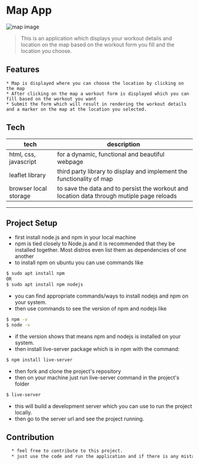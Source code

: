 # Map App

![map image](https://www.siasat.com/wp-content/uploads/2019/06/Google-Maps.jpg)

> This is an application which displays your workout details and location on the map based on the workout form you fill and the location you choose.

## Features

    * Map is displayed where you can choose the location by clicking on the map
    * After clicking on the map a workout form is displayed which you can fill based on the workout you want
    * Submit the form which will result in rendering the workout details and a marker on the map at the location you selected.

## Tech

| tech                  | description                                                                                |
| --------------------- | ------------------------------------------------------------------------------------------ |
| html, css, javascript | for a dynamic, functional and beautiful webpage                                            |
| leaflet library       | third party library to display and implement the functionality of map                      |
| browser local storage | to save the data and to persist the workout and location data through mutiple page reloads |

---

## Project Setup

- first install node.js and npm in your local machine
- npm is tied closely to Node.js and it is recommended that they be installed together. Most distros even list them as dependencies of one another
- to install npm on ubuntu you can use commands like

```bash
$ sudo apt install npm
OR
$ sudo apt install npm nodejs
```

- you can find appropriate commands/ways to install nodejs and npm on your system.
- then use commands to see the version of npm and nodejs like

```bash
$ npm -v
$ node -v
```

- if the version shows that means npm and nodejs is installed on your system.
- then install live-server package which is in npm with the command:

```bash
$ npm install live-server
```

- then fork and clone the project's repository
- then on your machine just run live-server command in the project's folder

```bash
$ live-server
```

- this will build a development server which you can use to run the project locally.
- then go to the server url and see the project running.

## Contribution

```bash
  * feel free to contribute to this project.
  * just use the code and run the application and if there is any mistake or a thing which i would have done better, just suggest to me.
```

